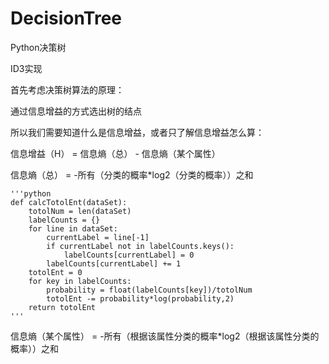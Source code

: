 # DecisionTree

Python决策树

ID3实现

首先考虑决策树算法的原理：

通过信息增益的方式选出树的结点

所以我们需要知道什么是信息增益，或者只了解信息增益怎么算：

信息增益（H） = 信息熵（总） - 信息熵（某个属性）

信息熵（总） = -所有（分类的概率\*log2（分类的概率））之和

    '''python
    def calcTotolEnt(dataSet):
        totolNum = len(dataSet)
        labelCounts = {}
        for line in dataSet:
            currentLabel = line[-1]
            if currentLabel not in labelCounts.keys():
                labelCounts[currentLabel] = 0
            labelCounts[currentLabel] += 1
        totolEnt = 0
        for key in labelCounts:
            probability = float(labelCounts[key])/totolNum
            totolEnt -= probability*log(probability,2)
        return totolEnt
    '''

信息熵（某个属性） = -所有（根据该属性分类的概率\*log2（根据该属性分类的概率））之和

